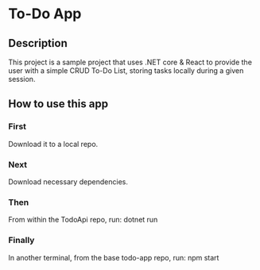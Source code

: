 # To-Do App

## Description

This project is a sample project that uses .NET core & React to provide the user with a simple CRUD To-Do List, storing tasks locally during a given session.

## How to use this app

### First
Download it to a local repo.

### Next
Download necessary dependencies.

### Then
From within the TodoApi repo, run: dotnet run

### Finally
In another terminal, from the base todo-app repo, run: npm start

